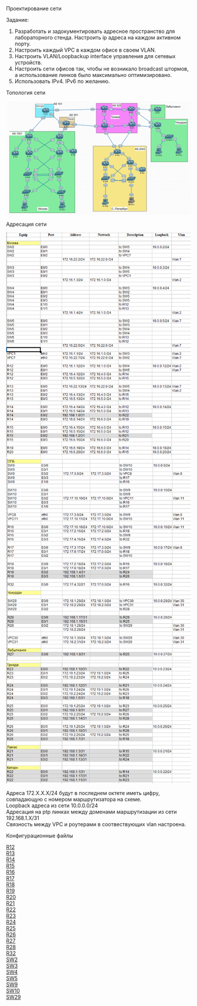 Проектирование сети

Задание:

1. Разработать и задокументировать адресное пространство для лабораторного стенда.
Настроить ip адреса на каждом активном порту.  
2. Настроить каждый VPC в каждом офисе в своем VLAN.  
3. Настроить VLAN/Loopbackup interface управления для сетевых устройств.
4. Настроить сети офисов так, чтобы не возникало broadcast штормов, а использование линков было максимально оптимизировано. 
5. Использовать IPv4. IPv6 по желанию.

Топология сети

![](topology.PNG) 

Адресация сети

![](ip_addressing1.PNG) 
![](ip_addressing2.PNG)
![](ip_addressing3.PNG) 

Адреса 172.Х.Х.Х/24 будут в последнем октете иметь цифру, совпадающую с номером маршрутизатора на схеме.  
Loopback адреса из сети 10.0.0.0/24  
Адресация на ptp линках между доменами маршрутизации из сети 192.168.1.X/31  
Связность между VPC и роутерами в соотвествующих vlan настроена.



Конфигурационные файлы

[R12](../Lab4/R12.txt)  
[R13](../Lab4/R13.txt)  
[R14](../Lab4/R14.txt)  
[R15](../Lab4/R15.txt)  
[R16](../Lab4/R16.txt)  
[R17](../Lab4/R17.txt)    
[R18](../Lab4/R18.txt)  
[R19](../Lab4/R19.txt)  
[R20](../Lab4/R20.txt)  
[R21](../Lab4/R21.txt)  
[R22](../Lab4/R22.txt)  
[R23](../Lab4/R23.txt)  
[R24](../Lab4/R24.txt)  
[R25](../Lab4/R25.txt)  
[R26](../Lab4/R26.txt)  
[R27](../Lab4/R27.txt)    
[R28](../Lab4/R28.txt)   
[R32](../Lab4/R32.txt)   
[SW2](../Lab4/SW2.txt)   
[SW3](../Lab4/SW3.txt)   
[SW4](../Lab4/SW4.txt)   
[SW5](../Lab4/SW5.txt)   
[SW9](../Lab4/SW9.txt)    
[SW10](../Lab4/SW10.txt)  
[SW29](../Lab4/SW29.txt)  

